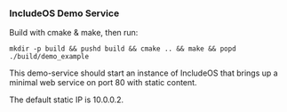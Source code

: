 ### IncludeOS Demo Service

Build with cmake & make, then run:
```
mkdir -p build && pushd build && cmake .. && make && popd
./build/demo_example
```

This demo-service should start an instance of IncludeOS that brings up a minimal web service on port 80 with static content.

The default static IP is 10.0.0.2.
